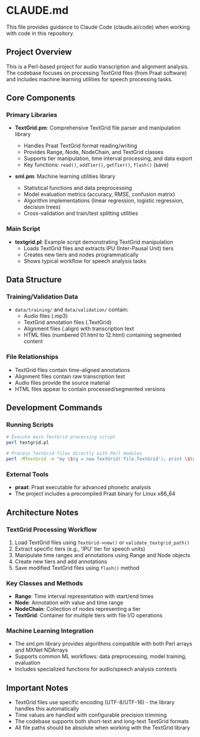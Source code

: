 # CLAUDE.md

This file provides guidance to Claude Code (claude.ai/code) when working with code in this repository.

## Project Overview

This is a Perl-based project for audio transcription and alignment analysis. The codebase focuses on processing TextGrid files (from Praat software) and includes machine learning utilities for speech processing tasks.

## Core Components

### Primary Libraries
- **TextGrid.pm**: Comprehensive TextGrid file parser and manipulation library
  - Handles Praat TextGrid format reading/writing
  - Provides Range, Node, NodeChain, and TextGrid classes
  - Supports tier manipulation, time interval processing, and data export
  - Key functions: `read()`, `addTier()`, `getTier()`, `flash()` (save)

- **sml.pm**: Machine learning utilities library
  - Statistical functions and data preprocessing
  - Model evaluation metrics (accuracy, RMSE, confusion matrix)
  - Algorithm implementations (linear regression, logistic regression, decision trees)
  - Cross-validation and train/test splitting utilities

### Main Script
- **textgrid.pl**: Example script demonstrating TextGrid manipulation
  - Loads TextGrid files and extracts IPU (Inter-Pausal Unit) tiers
  - Creates new tiers and nodes programmatically
  - Shows typical workflow for speech analysis tasks

## Data Structure

### Training/Validation Data
- `data/training/` and `data/validation/` contain:
  - Audio files (.mp3)
  - TextGrid annotation files (.TextGrid)
  - Alignment files (.align) with transcription text
  - HTML files (numbered 01.html to 12.html) containing segmented content

### File Relationships
- TextGrid files contain time-aligned annotations
- Alignment files contain raw transcription text
- Audio files provide the source material
- HTML files appear to contain processed/segmented versions

## Development Commands

### Running Scripts
```bash
# Execute main TextGrid processing script
perl textgrid.pl

# Process TextGrid files directly with Perl modules
perl -MTextGrid -e "my \$tg = new TextGrid('file.TextGrid'); print \$tg->toString();"
```

### External Tools
- **praat**: Praat executable for advanced phonetic analysis
- The project includes a precompiled Praat binary for Linux x86_64

## Architecture Notes

### TextGrid Processing Workflow
1. Load TextGrid files using `TextGrid->new()` or `validate_textgrid_path()`
2. Extract specific tiers (e.g., 'IPU' tier for speech units)
3. Manipulate time ranges and annotations using Range and Node objects
4. Create new tiers and add annotations
5. Save modified TextGrid files using `flash()` method

### Key Classes and Methods
- **Range**: Time interval representation with start/end times
- **Node**: Annotation with value and time range
- **NodeChain**: Collection of nodes representing a tier
- **TextGrid**: Container for multiple tiers with file I/O operations

### Machine Learning Integration
- The sml.pm library provides algorithms compatible with both Perl arrays and MXNet NDArrays
- Supports common ML workflows: data preprocessing, model training, evaluation
- Includes specialized functions for audio/speech analysis contexts

## Important Notes
- TextGrid files use specific encoding (UTF-8/UTF-16) - the library handles this automatically
- Time values are handled with configurable precision trimming
- The codebase supports both short-text and long-text TextGrid formats
- All file paths should be absolute when working with the TextGrid library